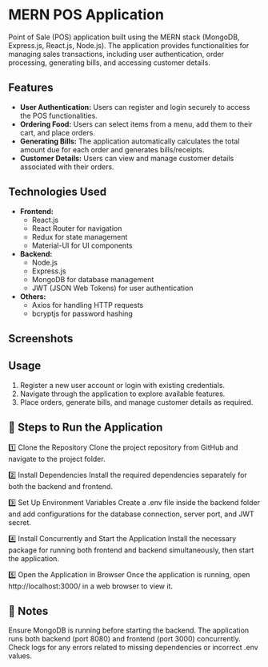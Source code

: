# MERN POS Application

Point of Sale (POS) application built using the MERN stack (MongoDB, Express.js, React.js, Node.js). The application provides functionalities for managing sales transactions, including user authentication, order processing, generating bills, and accessing customer details.

## Features

- **User Authentication:** Users can register and login securely to access the POS functionalities.
- **Ordering Food:** Users can select items from a menu, add them to their cart, and place orders.
- **Generating Bills:** The application automatically calculates the total amount due for each order and generates bills/receipts.
- **Customer Details:** Users can view and manage customer details associated with their orders.

## Technologies Used

- **Frontend:**
  - React.js
  - React Router for navigation
  - Redux for state management
  - Material-UI for UI components
- **Backend:**
  - Node.js
  - Express.js
  - MongoDB for database management
  - JWT (JSON Web Tokens) for user authentication
- **Others:**
  - Axios for handling HTTP requests
  - bcryptjs for password hashing

## Screenshots

## Usage

1. Register a new user account or login with existing credentials.
2. Navigate through the application to explore available features.
3. Place orders, generate bills, and manage customer details as required.

## 🚀 Steps to Run the Application

1️⃣ Clone the Repository
Clone the project repository from GitHub and navigate to the project folder.

2️⃣ Install Dependencies
Install the required dependencies separately for both the backend and frontend.

3️⃣ Set Up Environment Variables
Create a .env file inside the backend folder and add configurations for the database connection, server port, and JWT secret.

4️⃣ Install Concurrently and Start the Application
Install the necessary package for running both frontend and backend simultaneously, then start the application.

5️⃣ Open the Application in Browser
Once the application is running, open http://localhost:3000/ in a web browser to view it.

## 🎯 Notes
Ensure MongoDB is running before starting the backend.
The application runs both backend (port 8080) and frontend (port 3000) concurrently.
Check logs for any errors related to missing dependencies or incorrect .env values.